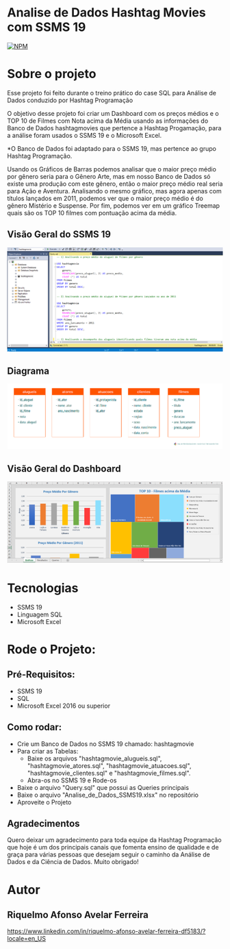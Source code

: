 # Analise de Dados Hashtag Movies com SSMS 19
[![NPM](https://img.shields.io/npm/l/react)](https://github.com/RiquelmoFerreira/Analise_de_Dados_com_SSMS19/blob/main/LICENSE)

# Sobre o projeto

Esse projeto foi feito durante o treino prático do case SQL para Análise de Dados conduzido por Hashtag Programação

O objetivo desse projeto foi criar um Dashboard com os preços médios e o TOP 10 de Filmes com Nota acima da Média usando as informações do Banco de Dados hashtagmovies que pertence a Hashtag Progamação, para a análise foram usados o SSMS 19 e o Microsoft Excel.

*O Banco de Dados foi adaptado para o SSMS 19, mas pertence ao grupo Hashtag Programação.

Usando os Gráficos de Barras podemos analisar que o maior preço médio por gênero seria para o Gênero Arte, mas em nosso Banco de Dados só existe uma produção com este gênero, então o maior preço médio real seria para Ação e Aventura. Analisando o mesmo gráfico, mas agora apenas com títulos lançados em 2011, podemos ver que o maior preço médio é do gênero Mistério e Suspense. Por fim, podemos ver em um gráfico Treemap quais são os TOP 10 filmes com pontuação acima da média.

## Visão Geral do SSMS 19
![SSMSGeral](https://github.com/RiquelmoFerreira/Analise_de_Dados_com_SSMS19/blob/main/SQL.png)

## Diagrama
![Diagrama](https://github.com/RiquelmoFerreira/Analise_de_Dados_com_SSMS19/blob/main/diagrama.png)

## Visão Geral do Dashboard
![DashboardGeral](https://github.com/RiquelmoFerreira/Analise_de_Dados_com_SSMS19/blob/main/Excel.png)

# Tecnologias
- SSMS 19
- Linguagem SQL
- Microsoft Excel

# Rode o Projeto:
## Pré-Requisitos:
- SSMS 19
- SQL
- Microsoft Excel 2016 ou superior

## Como rodar:
- Crie um Banco de Dados no SSMS 19 chamado: hashtagmovie
- Para criar as Tabelas:
  - Baixe os arquivos "hashtagmovie_alugueis.sql", "hashtagmovie_atores.sql", "hashtagmovie_atuacoes.sql", "hashtagmovie_clientes.sql" e "hashtagmovie_filmes.sql".
  - Abra-os no SSMS 19 e Rode-os
- Baixe o arquivo "Query.sql" que possui as Queries principais
- Baixe o arquivo "Analise_de_Dados_SSMS19.xlsx" no repositório
- Aproveite o Projeto

## Agradecimentos
Quero deixar um agradecimento para toda equipe da Hashtag Programação que hoje é um dos principais canais que fomenta ensino de qualidade e de graça para várias pessoas que desejam seguir o caminho da Análise de Dados e da Ciência de Dados. Muito obrigado!

# Autor
## Riquelmo Afonso Avelar Ferreira

https://www.linkedin.com/in/riquelmo-afonso-avelar-ferreira-df5183/?locale=en_US

